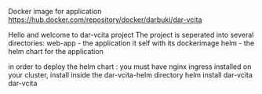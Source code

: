 Docker image for application https://hub.docker.com/repository/docker/darbuki/dar-vcita

Hello and welcome to dar-vcita project
The project is seperated into several directories:
web-app - the application it self with its dockerimage
helm - the helm chart for the application


in order to deploy the helm chart : 
you must have nginx ingress installed on your cluster,
install inside the dar-vcita-helm directory 
helm install dar-vcita dar-vcita


